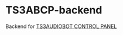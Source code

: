 # TS3ABCP-backend

Backend for [TS3AUDIOBOT CONTROL PANEL](https://github.com/elipeF/TS3AudioBot-Control-Panel)
